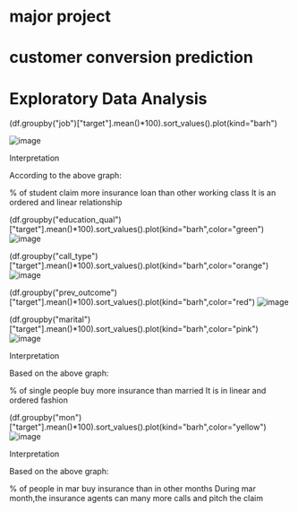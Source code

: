 # major project
# customer conversion prediction
# Exploratory Data Analysis
(df.groupby("job")["target"].mean()*100).sort_values().plot(kind="barh")

![image](https://user-images.githubusercontent.com/117351889/225285382-dc216030-a65b-47a2-8f1d-903d86214050.png)


Interpretation

According to the above graph:

% of student claim more insurance loan than other working class
It is an ordered and linear relationship

(df.groupby("education_qual")["target"].mean()*100).sort_values().plot(kind="barh",color="green")
![image](https://user-images.githubusercontent.com/117351889/225285803-9b0bc546-bf88-4f7d-97cf-7f1dc1d232c1.png)




(df.groupby("call_type")["target"].mean()*100).sort_values().plot(kind="barh",color="orange")
 ![image](https://user-images.githubusercontent.com/117351889/225286029-90ce4f07-a471-4442-a007-1d168a94d96f.png)




(df.groupby("prev_outcome")["target"].mean()*100).sort_values().plot(kind="barh",color="red")
 ![image](https://user-images.githubusercontent.com/117351889/225286103-4d855945-a1cf-40ef-a4e9-2a8ef6ca922c.png)
   



(df.groupby("marital")["target"].mean()*100).sort_values().plot(kind="barh",color="pink")
 ![image](https://user-images.githubusercontent.com/117351889/225286249-bab982a1-f2a8-4f84-8eda-3c248cd1e4b2.png)
   


Interpretation

Based on the above graph:

% of single people buy more insurance than married
It is in linear and ordered fashion

(df.groupby("mon")["target"].mean()*100).sort_values().plot(kind="barh",color="yellow")
![image](https://user-images.githubusercontent.com/117351889/225286430-510d7533-3617-45bd-9582-fa51b5b59036.png)
  


Interpretation

Based on the above graph:

% of people in mar buy insurance than in other months
During mar month,the insurance agents can many more calls and pitch the claim




